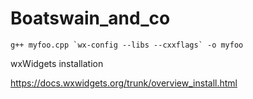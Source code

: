 # Boatswain_and_co

```
g++ myfoo.cpp `wx-config --libs --cxxflags` -o myfoo
```


wxWidgets installation 

https://docs.wxwidgets.org/trunk/overview_install.html